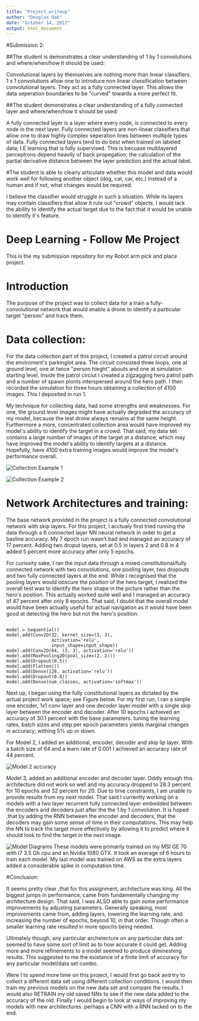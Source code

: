 ```yaml
---
title: "Project_writeup"
author: "Douglas Oak"
date: "October 14, 2017"
output: html_document
---
```


#Submission 2:

##The student is demonstrates a clear understanding of 1 by 1 convolutions and where/when/how it should be used:

Convolutional layers by themselves are nothing more than linear classifiers. 1 x 1 convolutions allow one to introduce non linear classification between convolutional layers. They act as a fully connected layer. This allows the data seperation boundaries to be "curved" towards a more perfect fit.

##The student demonstrates a clear understanding of a fully connected layer and where/when/how it should be used:

A fully connected layer is a layer where every node, is connected to every node in the next layer. Fully connected layers are non-linear classifiers that allow one to draw highly complex seperation lines between multiple types of data. Fully connected layers tend to do best when trained on labeled data; I.E learning that is fully supervised. This is becuase multilayered perceptrons depend heavily of back propegation; the calculation of the partial derivative distance between the layer prediction and the actual label.

#The student is able to clearly articulate whether this model and data would work well for following another object (dog, cat, car, etc.) instead of a human and if not, what changes would be required.

I believe the classifier would struggle in such a situation. While its layers may contain classifiers that allow it rule out "crowd" objects. I would lack the ability to identify the actual target due to the fact that it would be unable to identify it's feature.


# Deep Learning - Follow Me Project

This is the my submission repository for my Robot arm pick and place project.

# Introduction

The purpose of the project was to collect data for a train a fully-convolutional network that would enable a drone to identify a particular target "person" and track them.

# Data collection: 

For the data collection part of this project, I created a patrol circuit around the enviroment's parkinglot area. The circuit consisted three loops, one at ground level, one at twice "person hieght" abouts and one at simulation starting level. Inside the patrol circiut I created a zigzagging hero patrol path and a number of spawn pionts interspersed around the hero path. I then recorded the simulation for three hours obtaining a collection of 4100 images. This I deposited in run 1. 

My technique for collecting data, had some strengths and weaknesses. For one, the ground level images might have actually degraded the accuracy of my model, because the test drone always remains at the same height. Furthermore a more, concentrated collection area would have improved my model's ability to identify the target in a crowd. That said, my data set contains a large number of images of the target at a distance; which may have improved the model's ability to identify targets at a distance. Hopefully, have 4100 extra training images would improve the model's performance overall. 

![Collection Example 1](collection1.jpg)

![Collection Example 2](collection2.jpg)

# Network Architectures and training:

The base network provided in the project is a fully connected convolutional network with skip layers. For this project, I acctualy first tried running the data through a 6 connected layer NN neural network in order to get a basline accuracy. My 7 epoch run wasn't bad and managed an accuracy of 17 percent. Adding two droput layers, set at 0.5 in layers 2 and 0.8 in 4 added 5 percent more accuracy after only 5 epochs. 

For curiosity sake, I ran the input data through a mixed constitutional/fully connected network with two convolutions, one pooling layer, two dropouts and two fully connected layers at the end. While I recognised that the pooling layers would obscure the position of the hero target, I realized the overall test was to identify the hero shape in the picture rather than the hero's position. This actually worked quite well and I managed an accuracy of 47 percent after only 8 epochs. That said, I doubt that the overall model would have been actually useful for actual navigation as it would have been good at detecting the hero but not the hero's position.

```{python}:

model = Sequential()
model.add(Conv2D(32, kernel_size=(3, 3),
                 activation='relu',
                 input_shape=input_shape))
model.add(Conv2D(64, (3, 3), activation='relu'))
model.add(MaxPooling2D(pool_size=(2, 2)))
model.add(Dropout(0.5))
model.add(Flatten())
model.add(Dense(128, activation='relu'))
model.add(Dropout(0.8))
model.add(Dense(num_classes, activation='softmax'))

``````

Next up, I began using the fully constitutional layers as dictated by the actual project work space; see Figure below. For my first run, I ran a simple one encoder, 1x1 conv layer and one decoder layer model with a single skip layer between the encoder and decoder. After 10 epochs I achieved an accuracy of 30.1 percent with the base parameters. tuning the learning rates, batch sizes and step per epoch parameters yields marginal changes in accuracy; withing 5% up or down. 

For Model 2, I added an additional, encoder, decoder and skip lip layer. With a batch size of 64 and a learn rate of 0.001 I achieved an accuracy rate of 44 percent.

![Model 2 accuracy](finalaccuracy.png)

Model 3, added an additional encoder and decoder layer. Oddly enough this architecture did not work so well and my accuracy dropped to 28.3 percent for 10 epochs and 32 percent for 20. Due to time constraints, I am unable to provide results from my next model. That said I currently working on a models with a two layer recurrent fully connected layer embedded between the encoders and decoders just after the the 1 by 1 convolution. It is hoped ,that by adding the RNN between the encoder and decoders, that the decoders may gain some sense of time in their computations. This may help the NN to track the target more effectively by allowing it to predict where it should look to find the target in the next image. 

![Model Diagrams](Networkmap.jpg)
These models were primarily trained on my MSI GE 70 with I7 3.5 Gh cpu and an Nvidia 1080 GTX. It took an average of 6 hours to train each model. My last model was trained on AWS as the extra layers added a considerable spike in computation time. 

#Conclusion:

It seems pretty clear ,that for this assignment, architecture was king. All the biggest jumps in performance, came from fundamentally changing my architecture design. That said, I was ALSO able to gain some performance improvements by adjusting parameters. Generally speaking, most improvements came from, adding layers, lowering the learning rate, and increasing the number of epochs, beyond 10, in that order. Though often a smaller learning rate resulted in more epochs being needed.  

Ultimately though, any particular archetecture on any particular data set seemed to have some sort of limit as to how accurate it could get. Adding more and more refinements to a model seemed to produce dimineshing results. This suggested to me the existance of a finite limit of accuracy for any particular model/data set combo. 

Were I to spend more time on this project, I would first go back and try to collect a different data set using different collection conditions. I would then train my previous models on the new data set and compare the results. I would also RETRAIN my old saved NNs to see if the new data added to the accuracy of the old. Finally I would begin to look at ways of improving my models with new architectures. perhaps a CNN with a RNN tacked on to the end.
